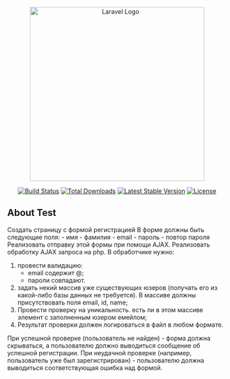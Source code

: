 <p align="center"><a href="https://laravel.com" target="_blank"><img src="https://raw.githubusercontent.com/laravel/art/master/logo-lockup/5%20SVG/2%20CMYK/1%20Full%20Color/laravel-logolockup-cmyk-red.svg" width="400" alt="Laravel Logo"></a></p>

<p align="center">
<a href="https://travis-ci.org/laravel/framework"><img src="https://travis-ci.org/laravel/framework.svg" alt="Build Status"></a>
<a href="https://packagist.org/packages/laravel/framework"><img src="https://img.shields.io/packagist/dt/laravel/framework" alt="Total Downloads"></a>
<a href="https://packagist.org/packages/laravel/framework"><img src="https://img.shields.io/packagist/v/laravel/framework" alt="Latest Stable Version"></a>
<a href="https://packagist.org/packages/laravel/framework"><img src="https://img.shields.io/packagist/l/laravel/framework" alt="License"></a>
</p>

## About Test
Создать страницу с формой регистрацией
В форме должны быть следующие поля:
    - имя
    - фамилия
    - email
    - пароль
    - повтор пароля
Реализовать отправку этой формы при помощи AJAX.
Реализовать обработку AJAX запроса на php.
В обработчике нужно:
 1) провести валидацию:
    -	email содержит @;
    -	пароли совпадают.
 2) задать некий массив уже существующих юзеров (получать его из какой-либо базы данных не требуется). В массиве должны присутствовать поля email, id, name;
 3) Провести проверку на уникальность. есть ли в этом массиве элемент с заполненным юзером емейлом;
 4) Результат проверки должен логироваться в файл в любом формате.

При успешной проверке (пользователь не найден) - форма должна скрываться, а пользователю должно выводиться сообщение об успешной регистрации. 
При неудачной проверке (например, пользователь уже был зарегистрирован) - пользователю должна выводиться соответствующая ошибка над формой.
